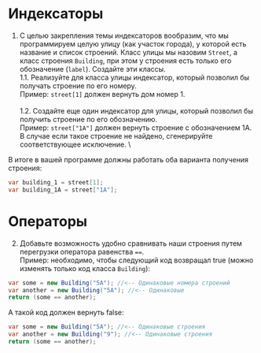 # Индексаторы
1. С целью закрепления темы индексаторов вообразим, что мы программируем целую улицу (как участок города), у которой есть название и список строений. Класс улицы мы назовим `Street`, а класс строения `Building`, при этом у строения есть только его обозначение (`label`). Создайте эти классы. \
1.1. Реализуйте для класса улицы индексатор, который позволил бы получать строение по его номеру. \
Пример: `street[1]` должен вернуть дом номер 1. \
\
1.2. Создайте еще один индексатор для улицы, который позволил бы получить строение по его обозначению. \
Пример: `street["1А"]` должен вернуть строение с обозначением 1А. \
В случае если такое строение не найдено, сгенерируйте соответствующее исключение. \


В итоге в вашей программе должны работать оба варианта получения строения:
```cs
var building_1 = street[1];
var building_1A = street["1A"];
```

# Операторы
2. Добавьте возможность удобно сравнивать наши строения путем перегрузки оператора равенства `==`. \
Пример: необходимо, чтобы следующий код возвращал true (можно изменять только код класса `Building`):
```cs
var some = new Building("5А"); //<-- Одинаковые номера строений
var another = new Building("5А"); //<-- Одинаковые 
return (some == another);
```
А такой код должен вернуть false:
```cs
var some = new Building("5А"); //<-- Одинаковые строения
var another = new Building("9"); //<-- Одинаковые строения
return (some == another);
```
